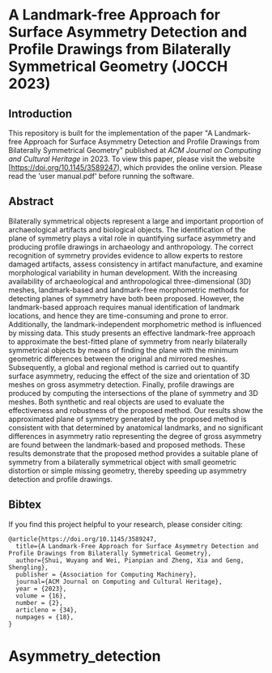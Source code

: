 # A Landmark-free Approach for Surface Asymmetry Detection and Profile Drawings from Bilaterally Symmetrical Geometry (JOCCH 2023)


## Introduction

This repository is built for the implementation of the paper "A Landmark-free Approach for Surface Asymmetry Detection and Profile Drawings from Bilaterally Symmetrical Geometry" published at *ACM Journal on Computing and Cultural Heritage* in 2023.
To view this paper, please visit the website [https://doi.org/10.1145/3589247), which provides the online version. Please read the 'user manual.pdf' before running the software.




## Abstract
Bilaterally symmetrical objects represent a large and important proportion of archaeological artifacts and biological objects. The identification of the plane of symmetry plays a vital role in quantifying surface asymmetry and producing profile drawings in archaeology and anthropology. The correct recognition of symmetry provides evidence to allow experts to restore damaged artifacts, assess consistency in artifact manufacture, and examine morphological variability in human development. With the increasing availability of archaeological and anthropological three-dimensional (3D) meshes, landmark-based and landmark-free morphometric methods for detecting planes of symmetry have both been proposed. However, the landmark-based approach requires manual identification of landmark locations, and hence they are time-consuming and prone to error. Additionally, the landmark-independent morphometric method is influenced by missing data. This study presents an effective landmark-free approach to approximate the best-fitted plane of symmetry from nearly bilaterally symmetrical objects by means of finding the plane with the minimum geometric differences between the original and mirrored meshes. Subsequently, a global and regional method is carried out to quantify surface asymmetry, reducing the effect of the size and orientation of 3D meshes on gross asymmetry detection. Finally, profile drawings are produced by computing the intersections of the plane of symmetry and 3D meshes. Both synthetic and real objects are used to evaluate the effectiveness and robustness of the proposed method. Our results show the approximated plane of symmetry generated by the proposed method is consistent with that determined by anatomical landmarks, and no significant differences in asymmetry ratio representing the degree of gross asymmetry are found between the landmark-based and proposed methods. These results demonstrate that the proposed method provides a suitable plane of symmetry from a bilaterally symmetrical object with small geometric distortion or simple missing geometry, thereby speeding up asymmetry detection and profile drawings.


## Bibtex
If you find this project helpful to your research, please consider citing:

```
@article{https://doi.org/10.1145/3589247,
  title={A Landmark-Free Approach for Surface Asymmetry Detection and Profile Drawings from Bilaterally Symmetrical Geometry},
  author={Shui, Wuyang and Wei, Pianpian and Zheng, Xia and Geng, Shengling},
  publisher = {Association for Computing Machinery},
  journal={ACM Journal on Computing and Cultural Heritage},
  year = {2023},
  volume = {16},
  number = {2},
  articleno = {34},
  numpages = {18},
}
```
# Asymmetry_detection